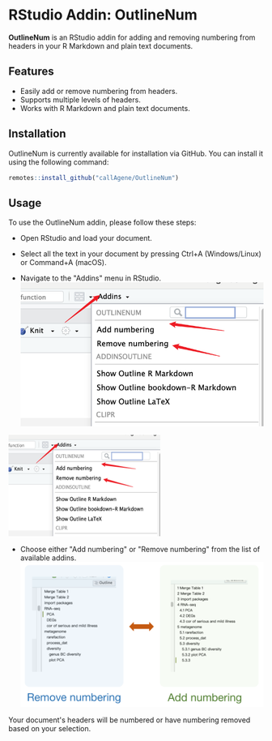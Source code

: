 # RStudio Addin: OutlineNum

**OutlineNum** is an RStudio addin for adding and removing numbering from headers in your R Markdown and plain text documents.

## Features

- Easily add or remove numbering from headers.
- Supports multiple levels of headers.
- Works with R Markdown and plain text documents.

## Installation

OutlineNum is currently available for installation via GitHub. You can install it using the following command:

```R
remotes::install_github("callAgene/OutlineNum")
```

## Usage
To use the OutlineNum addin, please follow these steps:

- Open RStudio and load your document.

- Select all the text in your document by pressing Ctrl+A (Windows/Linux) or Command+A (macOS).

- Navigate to the "Addins" menu in RStudio.
![Addins](./vignettes/1.png)
<img src="./vignettes/1.png" width="300" height="200">

- Choose either "Add numbering" or "Remove numbering" from the list of available addins.
![Add numbering OR Remove numbering](./vignettes/2.png)

Your document's headers will be numbered or have numbering removed based on your selection.






